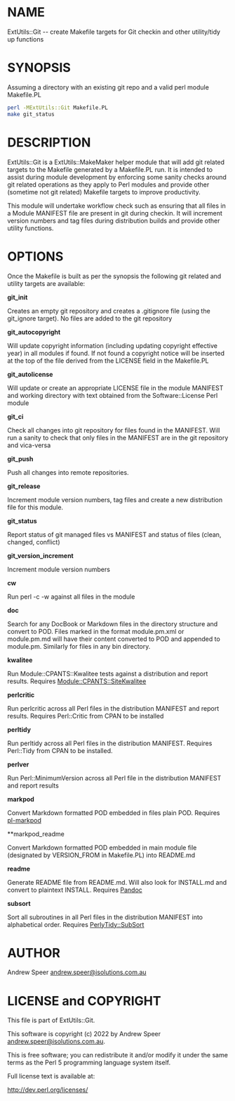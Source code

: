 
# NAME

ExtUtils::Git -- create Makefile targets for Git checkin and other utility/tidy up functions

# SYNOPSIS

Assuming a directory with an existing git repo and a valid perl module Makefile.PL

```bash
perl -MExtUtils::Git Makefile.PL
make git_status
```

# DESCRIPTION

ExtUtils::Git is a ExtUtils::MakeMaker helper module that will add git related targets to the
Makefile generated by a Makefile.PL run.  It is intended to assist during module development by
enforcing some sanity checks around git related operations as they apply to Perl modules and
provide other (sometime not git related) Makefile targets to improve productivity.

This module will undertake workflow check such as ensuring that all files in a Module MANIFEST file
are present in git during checkin.  It will increment version numbers and tag files during
distribution builds and provide other utility functions.

# OPTIONS

Once the Makefile is built as per the synopsis the following git related and utility targets are available:

**git_init**

Creates an empty git repository and creates a .gitignore file (using the git_ignore target). No files are added to the git repository

**git_autocopyright**

Will update copyright information (including updating copyright effective year) in all modules if found. If not found a copyright notice will be inserted at the top of the file derived from the LICENSE field in the Makefile.PL

**git_autolicense**

Will update or create an appropriate LICENSE file in the module MANIFEST and working directory with text obtained from the Software::License Perl module

**git_ci**

Check all changes into git repository for files found in the MANIFEST. Will run a sanity to check that only files in the MANIFEST are in the git repository and vica-versa

**git_push**

Push all changes into remote repositories.

**git_release**

Increment module version numbers, tag files and create a new distribution file for this module.

**git_status**

Report status of git managed files vs MANIFEST and status of files (clean, changed, conflict)

**git_version_increment**

Increment module version numbers

**cw**

Run perl -c -w against all files in the module

**doc**

Search for any DocBook or Markdown files in the directory structure and convert to POD. Files marked in the format module.pm.xml or module.pm.md will have their content converted to POD and appended to module.pm. Similarly for files in any bin directory.

**kwalitee**

Run Module::CPANTS::Kwalitee tests against a distribution and report results. Requires [Module::CPANTS::SiteKwalitee](https://github.com/cpants/Module-CPANTS-SiteKwalitee)

**perlcritic**

Run perlcritic across all Perl files in the distribution MANIFEST and report results. Requires
Perl::Critic from CPAN to be installed

**perltidy**

Run perltidy across all Perl files in the distribution MANIFEST. Requires Perl::Tidy from CPAN to
be installed.

**perlver**

Run Perl::MinimumVersion across all Perl file in the distribution MANIFEST and report results

**markpod**

Convert Markdown formatted POD embedded in files plain POD. Requires [pl-markpod](https://github.com/aspeer/pl-markpod)

**markpod_readme

Convert Markdown formatted POD embedded in main module file (designated by VERSION_FROM in
Makefile.PL) into README.md

**readme**

Generate README file from README.md. Will also look for INSTALL.md and convert to plaintext
INSTALL. Requires [Pandoc](https://pandoc.org)

**subsort**

Sort all subroutines in all Perl files in the distribution MANIFEST into alphabetical order.
Requires [PerlyTidy::SubSort](https://github.com/aspeer/pm-PerlTidy-SubSort)

# AUTHOR

Andrew Speer <andrew.speer@isolutions.com.au>

# LICENSE and COPYRIGHT

This file is part of ExtUtils::Git.

This software is copyright (c) 2022 by Andrew Speer <andrew.speer@isolutions.com.au>.

This is free software; you can redistribute it and/or modify it under
the same terms as the Perl 5 programming language system itself.

Full license text is available at:

<http://dev.perl.org/licenses/>